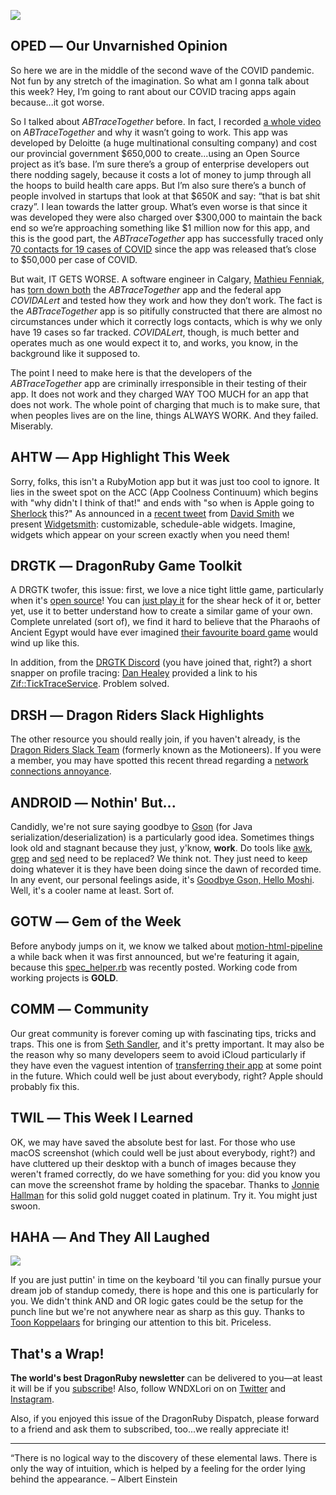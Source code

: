 <div style="display:none;font−size:0;line−height:0;max−height:0;mso−hide:all">DRD072: Folks, do we have some gems for you this issue: there's even a setup and a punchline.</div>

![](https://dragonrubydispatch.com/assets/images/dumb-and-dumber-590x338.png)

## OPED ― Our Unvarnished Opinion

So here we are in the middle of the second wave of the COVID pandemic.  Not fun by any stretch of the imagination. So what am I gonna talk about this week?  Hey, I’m going to rant about our COVID tracing apps again because...it got worse.

So I talked about <em>ABTraceTogether</em> before. In fact, I recorded [a whole video](/s/3w6www) on <em>ABTraceTogether</em> and why it wasn’t going to work. This app was developed by Deloitte (a huge multinational consulting company) and cost our provincial government $650,000 to create...using an Open Source project as it’s base. I’m sure there’s a group of enterprise developers out there nodding sagely, because it costs a lot of money to jump through all the hoops to build health care apps. But I’m also sure there’s a bunch of people involved in startups that look at that $650K and say: “that is bat shit crazy”. I lean towards the latter group. What’s even worse is that since it was developed they were also charged over $300,000 to maintain the back end so we’re approaching something like $1 million now for this app, and this is the good part, the <em>ABTraceTogether</em> app has successfully traced only [70 contacts for 19 cases of COVID](/s/6eG2eg) since the app was released that’s close to $50,000 per case of COVID.

But wait,  IT GETS WORSE. A software engineer in Calgary, [Mathieu Fenniak](/s/aa7FaA), has [torn down both](/s/0oH0H0) the <em>ABTraceTogether</em> app and the federal app <em>COVIDALert</em> and tested how they work and how they don’t work.  The fact is the <em>ABTraceTogether</em> app is so pitifully constructed that there are almost no circumstances under which it correctly logs contacts, which is why we only have 19 cases so far tracked.  <em>COVIDALert</em>, though, is much better and operates much as one would expect it to, and works, you know, in the background like it supposed to.

The point I need to make here is that the developers of the <em>ABTraceTogether</em> app are criminally irresponsible in their testing of their app.  It does not work and they charged WAY TOO MUCH for an app that does not work. The whole point of charging that much is to make sure, that when peoples lives are on the line, things ALWAYS WORK. And they failed. Miserably.

## AHTW ― App Highlight This Week

Sorry, folks, this isn't a RubyMotion app but it was just too cool to ignore. It lies in the sweet spot on the ACC (App Coolness Continuum) which begins with "why didn't I think of that!" and ends with "so when is Apple going to [Sherlock](/s/KfK5Cf) this?" As announced in a [recent tweet](/s/TTjT3j) from [David Smith](/s/1Y191z) we present [Widgetsmith](/s/NL1NLN): customizable, schedule-able widgets. Imagine, widgets which appear on your screen exactly when you need them!

## DRGTK ― DragonRuby Game Toolkit

A DRGTK twofer, this issue: first, we love a nice tight little game, particularly when it's [open source](/s/J774tX)! You can [just play it](/s/ey13FF) for the shear heck of it or, better yet, use it to better understand how to create a similar game of your own. Complete unrelated (sort of), we find it hard to believe that the Pharaohs of Ancient Egypt would have ever imagined [their favourite board game](/s/4jj9m4) would wind up like this.

In addition, from the [DRGTK Discord](/s/PPPPO5) (you have joined that, right?) a short snapper on profile tracing: [Dan Healey](/s/9QeJ2J) provided a link to his [Zif::TickTraceService](/s/1XpA9g). Problem solved.

## DRSH ― Dragon Riders Slack Highlights

The other resource you should really join, if you haven't already, is the [Dragon Riders Slack Team](/s/3a3aaP) (formerly known as the Motioneers). If you were a member, you may have spotted 
this recent thread regarding a [network connections annoyance](/s/QQQ5Uh).

## ANDROID ― Nothin' But...

Candidly, we're not sure saying goodbye to [Gson](/s/iLVLik) (for Java serialization/deserialization) is a particularly good idea. Sometimes things look old and stagnant because they just, y'know, **work**. Do tools like [awk](/s/9r999A), [grep](/s/PPt2D2) and [sed](/s/Ug9MgM) need to be replaced? We think not. They just need to keep doing whatever it is they have been doing since the dawn of recorded time. In any event, our personal feelings aside, it's [Goodbye Gson, Hello Moshi](/s/KK6Na3). Well, it's a cooler name at least. Sort of.

## GOTW ― Gem of the Week

Before anybody jumps on it, we know we talked about [motion-html-pipeline](/s/llF1sl) a while back when it was first announced, but we're featuring it again, because this [spec_helper.rb](/s/uJBupJ) was recently posted. Working code from working projects is **GOLD**.

## COMM ― Community

Our great community is forever coming up with fascinating tips, tricks and traps. This one is from [Seth Sandler](/s/5XjXoj), and it's pretty important. It may also be the reason why so many developers seem to avoid iCloud particularly if they have even the vaguest intention of [transferring their app](/s/4w4CCm) at some point in the future. Which could well be just about everybody, right? Apple should probably fix this.

## TWIL ― This Week I Learned

OK, we may have saved the absolute best for last. For those who use macOS screenshot (which could well be just about everybody, right?) and have cluttered up their desktop with a bunch of images because they weren't framed correctly, do we have something for you: did you know you can move the screenshot frame by holding the spacebar. Thanks to [Jonnie Hallman](/s/LwWw2L) for this solid gold nugget coated in platinum. Try it. You might just swoon.

## HAHA ― And They All Laughed

![](https://dragonrubydispatch.com/assets/images/technically-funny-590x338.png)

If you are just puttin' in time on the keyboard 'til you can finally pursue your dream job of standup comedy, there is hope and this one is particularly for you. We didn't think AND and OR logic gates could be the setup for the punch line but we're not anywhere near as sharp as this guy. Thanks to [Toon Koppelaars](/s/0Uw990) for bringing our attention to this bit. Priceless.

## That's a Wrap!

**The world's best DragonRuby newsletter** can be delivered to you—at least it will be if you [subscribe](/s/7787nz)! Also, follow WNDXLori on on [Twitter](/s/Ls6LBr) and [Instagram](/s/4jy7Hy).

Also, if you enjoyed this issue of the DragonRuby Dispatch, please forward to a friend and ask them to subscribed, too...we really appreciate it!

---------------------------------------

“There is no logical way to the discovery of these elemental laws. There is only the way of intuition, which is helped by a feeling for the order lying behind the appearance. – Albert Einstein
